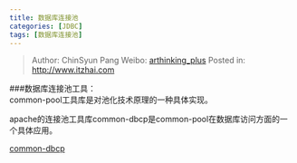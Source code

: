 ```yaml
---
title: 数据库连接池
categories: [JDBC]
tags: [数据库连接池]
---
```


> Author: ChinSyun Pang
> Weibo: [arthinking_plus](http://weibo.com/arthinkingplus)
> Posted in: http://www.itzhai.com

###数据库连接池工具：    
common-pool工具库是对池化技术原理的一种具体实现。    

apache的连接池工具库common-dbcp是common-pool在数据库访问方面的一个具体应用。

[common-dbcp](http://macrochen.iteye.com/blog/320077 "common-dbcp")


